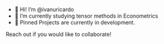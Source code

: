 - 👋 Hi! I’m @ivanuricardo
- 👀 I’m currently studying tensor methods in Econometrics
- 💞️ Pinned Projects are currently in development.

Reach out if you would like to collaborate!

<!---
ivanuricardo/ivanuricardo is a ✨ special ✨ repository because its `README.md` (this file) appears on your GitHub profile.
You can click the Preview link to take a look at your changes.
--->
